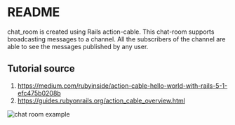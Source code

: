 # README
chat_room is created using Rails action-cable. This chat-room supports broadcasting messages to a channel. All the subscribers of the channel are able to see the messages published by any user.

## Tutorial source
1. https://medium.com/rubyinside/action-cable-hello-world-with-rails-5-1-efc475b0208b
2. https://guides.rubyonrails.org/action_cable_overview.html

![chat room example](/chat_room.gif?raw=true "Chat room example")
